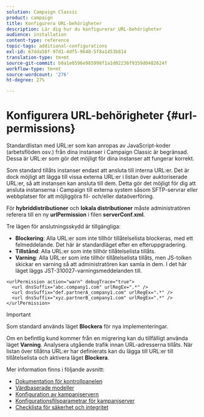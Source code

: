 ```yaml
---
solution: Campaign Classic
product: campaign
title: Konfigurera URL-behörigheter
description: Lär dig hur du konfigurerar URL-behörigheter
audience: installation
content-type: reference
topic-tags: additional-configurations
exl-id: 67dda58f-97d1-4df5-9648-5f8a1453b814
translation-type: tm+mt
source-git-commit: b0a1e0596e985998f1a1d02236f9359d0482624f
workflow-type: tm+mt
source-wordcount: '276'
ht-degree: 27%

---
```



# Konfigurera URL-behörigheter {#url-permissions}

Standardlistan med URL:er som kan anropas av JavaScript-koder (arbetsflöden osv.) från dina instanser i Campaign Classic är begränsad. Dessa är URL:er som gör det möjligt för dina instanser att fungerar korrekt.

Som standard tillåts instanser endast att ansluta till interna URL:er. Det är dock möjligt att lägga till vissa externa URL:er i listan över auktoriserade URL:er, så att instansen kan ansluta till dem. Detta gör det möjligt för dig att ansluta instanserna i Campaign till externa system såsom SFTP-servrar eller webbplatser för att möjliggöra fil- och/eller dataöverföring.

För **hybriddistributioner** och **lokala distributioner** måste administratören referera till en ny **urlPermission** i filen **serverConf.xml**.

Tre lägen för anslutningsskydd är tillgängliga:

* **Blockering**: Alla URL:er som inte tillhör tillåtelselista blockeras, med ett felmeddelande. Det här är standardläget efter en efteruppgradering.
* **Tillstånd**: Alla URL:er som inte tillhör tillåtelselista tillåts.
* **Varning**: Alla URL:er som inte tillhör tillåtelselista tillåts, men JS-tolken skickar en varning så att administratören kan samla in dem. I det här läget läggs JST-310027-varningsmeddelanden till.

```
<urlPermission action="warn" debugTrace="true">
  <url dnsSuffix="abc.company1.com" urlRegEx=".*" />
  <url dnsSuffix="def.partnerA_company1.com" urlRegEx=".*" />
  <url dnsSuffix="xyz.partnerB_company1.com" urlRegEx=".*" />
</urlPermission>
```

>[!IMPORTANT]
>
>Som standard används läget **Blockera** för nya implementeringar.
>
>Om en befintlig kund kommer från en migrering kan du tillfälligt använda läget **Varning**. Analysera utgående trafik innan URL-adresserna tillåts. När listan över tillåtna URL:er har definierats kan du lägga till URL:er till tillåtelselista och aktivera läget **Blockera**.

Mer information finns i följande avsnitt:

* [Dokumentation för kontrollpanelen](https://experienceleague.adobe.com/docs/control-panel/using/control-panel-home.html)
* [Värdbaserade modeller](hosting-models.md)
* [Konfiguration av kampanjservern](configuring-campaign-server.md)
* [Konfigurationsfilsparametrar för kampanjserver](the-server-configuration-file.md)
* [Checklista för säkerhet och integritet](get-started-security-privacy.md)